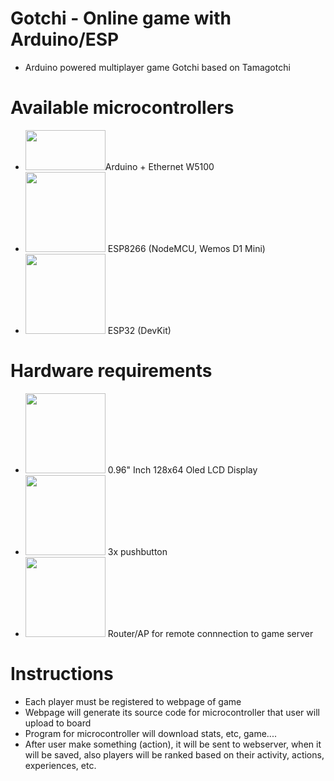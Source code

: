 # Gotchi - Online game with Arduino/ESP
* Arduino powered multiplayer game Gotchi based on Tamagotchi

# Available microcontrollers
* <img src="http://tehnopage.ru/_pu/1/28347233.jpg" width="128" height="64">Arduino + Ethernet W5100
* <img src="https://images.ua.prom.st/785300776_w128_h128_wifi-bluetooth-modul.jpg" width="128" height="128"> ESP8266 (NodeMCU, Wemos D1 Mini)
* <img src="http://www.robotop.lv/1802-home/nodemcu-esp-32-v11.jpg" width="128" height="128"> ESP32 (DevKit)

# Hardware requirements
* <img src="https://www.robotop.lv/1174-home/096-128x64-oled-lcd-display-i2c-spi.jpg" width="128" height="128"> 0.96" Inch 128x64 Oled LCD Display
* <img src="https://i.imgur.com/JMdkBTR.png" width="128" height="128"> 3x pushbutton
* <img src="https://cdn10.bigcommerce.com/s-t4yqg98af9/products/631516/images/5559907/apindxecp__57024.1551660674.256.256.jpg?c=2" width="128" height="128"> Router/AP for remote connnection to game server

# Instructions
* Each player must be registered to webpage of game
* Webpage will generate its source code for microcontroller that user will upload to board
* Program for microcontroller will download stats, etc, game....
* After user make something (action), it will be sent to webserver, when it will be saved, also players will be ranked based on their activity, actions, experiences, etc.
